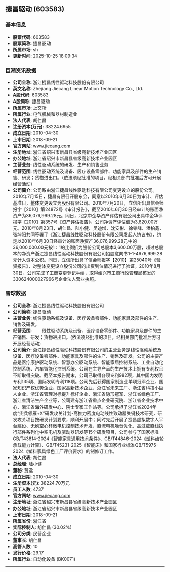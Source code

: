 ## 捷昌驱动 (603583)

### 基本信息

- **股票代码**: 603583
- **股票简称**: 捷昌驱动
- **所属市场**: sh
- **更新时间**: 2025-10-25 18:09:34

### 巨潮资讯数据

- **公司全称**: 浙江捷昌线性驱动科技股份有限公司
- **英文名称**: Zhejiang Jiecang Linear Motion Technology Co., Ltd.
- **A股代码**: 603583
- **A股简称**: 捷昌驱动
- **所属市场**: 上交所
- **所属行业**: 电气机械和器材制造业
- **法人代表**: 胡仁昌
- **注册资本(万元)**: 38224.6955
- **成立日期**: 2010-04-30
- **上市日期**: 2018-09-21
- **官方网站**: www.jiecang.com
- **注册地址**: 浙江省绍兴市新昌县省级高新技术产业园区
- **办公地址**: 浙江省绍兴市新昌县省级高新技术产业园区
- **主营业务**: 线性驱动系统的研发、生产和销售业务
- **经营范围**: 线性驱动系统及设备、医疗设备零部件、功能家具及部件的生产销售、研发；货物进出口。（依法须经批准的项目，经相关部门批准后方可开展经营活动）
- **公司简介**: 公司系由浙江捷昌线性驱动科技有限公司变更设立的股份公司。2010年7月15日，捷昌有限召开股东会，同意以2010年6月30日为审计、评估基准日，整体变更设立为股份有限公司。2010年7月20日，立信所出具信会师报字【2010】第24872号《审计报告》，截至2010年6月30日经审计的账面净资产为36,076,999.28元。同日，北京中企华资产评估有限公司出具中企华评报字【2010】第357号《资产评估报告》，公司净资产评估值为3,620.00万元。2010年8月23日，胡仁昌、陆小健、吴迪增、沈安彬、徐铭峰、潘柏鑫、张坤阳共同签署了《浙江捷昌线性驱动科技股份有限公司发起人协议书》，约定以2010年6月30日经审计的账面净资产36,076,999.28元中的36,000,000.00元按1：1的比例折为股份公司总股本3,600.00万股，超过总股本的净资产浙江捷昌线性驱动科技股份有限公司招股意向书1-1-4676,999.28元计入资本公积。同日，立信所出具了信会师报字【2010】第25040号《验资报告》，对整体变更设立股份公司的出资到位情况进行了验证。2010年8月30日，公司完成了工商变更登记手续，取得绍兴市工商行政管理局核发的330624000027966号企业法人营业执照。

### 雪球数据

- **公司全称**: 浙江捷昌线性驱动科技股份有限公司
- **公司简称**: 捷昌驱动
- **主营业务**: 线性驱动系统及设备、医疗设备零部件、功能家具及部件的生产、销售及研发。
- **经营范围**: 　　线性驱动系统及设备、医疗设备零部件、功能家具及部件的生产销售、研发；货物进出口。(依法须经批准的项目，经相关部门批准后方可开展经营活动)
- **公司简介**: 浙江捷昌线性驱动科技股份有限公司的主营业务是线性驱动系统及设备、医疗设备零部件、功能家具及部件的生产、销售及研发。公司的主要产品是医疗康护驱动系统、智慧办公驱动系统、智能家居控制系统、工业自动化控制系统、汽车智能化控制系统。公司在主导产品的生产技术上拥有专利权且不断取得突破。截至本报告期末，公司已取得各项专利982项，其中国内发明专利135项、国际发明专利118项。公司先后获得国家制造业单项冠军企业、国家知识产权优势企业、国家高新技术企业、浙江省未来工厂、浙江省科技小巨人企业、浙江省管理对标提升标杆企业、浙江省隐形冠军、浙江省绿色工厂、浙江省清洁生产企业等，公司建有浙江省重点企业研究院、浙江省企业技术中心、浙江省海外研发中心、院士专家工作站等。公司承担了浙江省2024年度“尖兵领雁+X”研发攻关计划-高推力密度电动线性致动器关键技术研究，研发攻关项目按研发计划要求，顺利开展中；同时先后开展了捷昌虚拟数字人平台建设、无刷空心杯微电机控制技术开发、直流电机噪音优化、高过载直线执行部件系列化中空电机及驱动器研发等15个研发项目，公司参与了国家标准GB/T43814-2024《智能家具通用技术条件》、GB/T44846-2024《塑料齿轮承载能力计算》、GB/T45231-2025《智能床》和国家行业标准QB/T5975-2024《塑料家具绿色工厂评价要求》的制修订工作。
- **法人代表**: 胡仁昌
- **总经理**: 陆小健
- **董秘**: 劳逸
- **成立日期**: 2010-04-30
- **注册资本(元)**: 38224.70万元
- **员工人数**: 4737
- **官方网站**: www.jiecang.com
- **注册地址**: 浙江省绍兴市新昌县省级高新技术产业园区
- **办公地址**: 浙江省绍兴市新昌县省级高新技术产业园区
- **上市日期**: 2018-09-21
- **所属省份**: 浙江省
- **实际控制人**: 胡仁昌 (30.02%)
- **公司分类**: 民营企业
- **董事长**: 胡仁昌
- **高管人数**: 10
- **发行价格**: 29.17
- **所属行业**: 自动化设备 (BK0071)

---